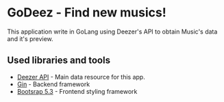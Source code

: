 # GoDeez - Find new musics!

This application write in GoLang using Deezer's API to obtain Music's data and it's preview.

## Used libraries and tools
- [Deezer API](https://developers.deezer.com/login?redirect=/api) - Main data resource for this app.
- [Gin](https://github.com/gin-gonic/gin) - Backend framework
- [Bootsrap 5.3](https://getbootstrap.com/) - Frontend styling framework